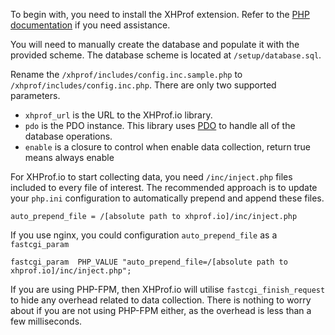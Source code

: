 To begin with, you need to install the XHProf extension. Refer to the [PHP documentation](http://www.php.net/manual/en/xhprof.setup.php) if you need assistance.

You will need to manually create the database and populate it with the provided scheme. The database scheme is located at `/setup/database.sql`.

Rename the `/xhprof/includes/config.inc.sample.php` to `/xhprof/includes/config.inc.php`. There are only two supported parameters.

* `xhprof_url` is the URL to the XHProf.io library.
* `pdo` is the PDO instance. This library uses [PDO](http://uk3.php.net/pdo) to handle all of the database operations.
* `enable` is a closure to control when enable data collection, return true means always enable

For XHProf.io to start collecting data, you need `/inc/inject.php` files included to every file of interest. The recommended approach is to update your `php.ini` configuration to automatically prepend and append these files.

    auto_prepend_file = /[absolute path to xhprof.io]/inc/inject.php

If you use nginx, you could configuration `auto_prepend_file` as a `fastcgi_param`

    fastcgi_param  PHP_VALUE "auto_prepend_file=/[absolute path to xhprof.io]/inc/inject.php";

If you are using PHP-FPM, then XHProf.io will utilise `fastcgi_finish_request` to hide any overhead related to data collection. There is nothing to worry about if you are not using PHP-FPM either, as the overhead is less than a few milliseconds.
